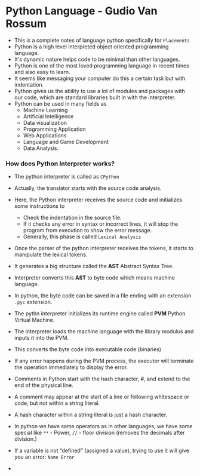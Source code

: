 # Python Language - Gudio Van Rossum

- This is a complete notes of language python specifically for `Placements`
- Python is a high level interpreted object oriented programming language.
- It's dynamic nature helps code to be minimal than other languages.
- Python is one of the most loved programming language in recent times and also easy to learn.
- It seems like messaging your computer do this a certain task but with indentation.
- Python gives us the ability to use a lot of modules and packages with our code, which are standard libraries built in with the interpreter.
- Python can be used in many fields as
  - Machine Learning
  - Artificial Intelligence
  - Data visualization
  - Programming Application
  - Web Applications
  - Language and Game Development
  - Data Analysis.

### How does Python Interpreter works?

- The python interpreter is called as `CPython`
- Actually, the translator starts with the source code analysis.
- Here, the Python interpreter receives the source code and initializes some instructions to
  - Check the indentation in the source file.
  - If it checks any error in syntax or incorrect lines, it will stop the program from execution to show the error message.
  - Generally, this phase is called `Lexical Analysis`
- Once the parser of the python interpreter receives the tokens, it starts to manipulate the lexical tokens.
- It generates a big structure called the **AST** Abstract Syntax Tree.
- Interpreter converts this **AST** to byte code which means machine language.
- In python, the byte code can be saved in a file ending with an extension `.pyc` extension.
- The pythn interpreter initializes its runtime engine called **PVM** Python Virtual Machine.
- The interpreter loads the machine language with the library modulus and inputs it into the PVM.
- This converts the byte code into executable code (binaries)
- If any error happens during the PVM process, the executor will terminate the operation immediately to display the error.

- Comments in Python start with the hash character, #, and extend to the end of the physical line.
- A comment may appear at the start of a line or following whitespace or code, but not within a string literal.
- A hash character within a string literal is just a hash character.
- In python we have same operators as in other languages, we have some special like `**` - Power, `//` - floor division (removes the decimals after division.)
- If a variable is not “defined” (assigned a value), trying to use it will give you an error: `Name Error`
- 
